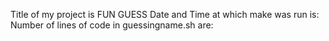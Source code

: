 Title of my project is FUN GUESS
Date and Time at which make was run is:
Number of lines of code in guessingname.sh are:
